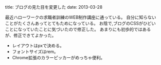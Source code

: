 title: ブログの見た目を変更した
date: 2013-03-28

最近ハローワークの求職者訓練のWEB制作講座に通っている。
自分に知らないことがたくさんあってとてもためになっている。
お陰で,ブログのCSSがひどいことになっていたことに気づいたので修正した。
あまりにも初歩的ではあるが、修正できてよかった。

+ レイアウトはpxで決める。
+ フォントサイズはrem。
+ Chrome拡張のカラーピッカーがめっちゃ便利。




